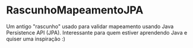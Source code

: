 # RascunhoMapeamentoJPA
Um antigo "rascunho" usado para validar mapeamento usando Java Persistence API (JPA).
Interessante para quem estiver aprendendo Java e quiser uma inspiração :)
